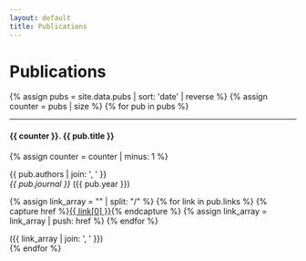 ```yaml
---
layout: default
title: Publications
---
```


# Publications

{% assign pubs = site.data.pubs | sort: 'date' | reverse %}
{% assign counter = pubs | size %}
{% for pub in pubs %}
<div class="row">
<div class="col-xl-12">
   <hr class="section-heading-spacer">
   <div class="clearfix"></div>

   <h4 class="section-heading">{{ counter }}. {{ pub.title }}</h4>
   {% assign counter = counter | minus: 1 %}

   {{ pub.authors | join: ', ' }}<br>
   <i>{{ pub.journal }}</i> ({{ pub.year }})

   {% assign link_array = "" | split: "/" %}
   {% for link in pub.links %}
      {% capture href %}<a href="{{ link[1] }}">{{ link[0] }}</a>{% endcapture %}
      {% assign link_array = link_array | push: href %}
   {% endfor %}
   <div>
      ({{ link_array | join: ', ' }})
   </div>
</div>
</div>
{% endfor %}
